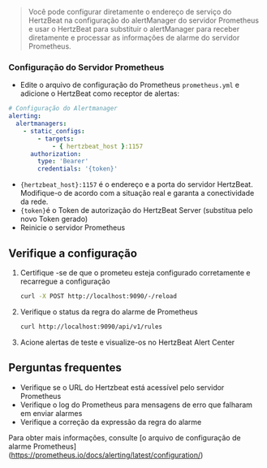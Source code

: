 > Você pode configurar diretamente o endereço de serviço do HertzBeat na configuração do alertManager do servidor Prometheus e usar o HertzBeat para substituir o alertManager para receber diretamente e processar as informações de alarme do servidor Prometheus.

### Configuração do Servidor Prometheus

- Edite o arquivo de configuração do Prometheus `prometheus.yml` e adicione o HertzBeat como receptor de alertas:

```yaml
# Configuração do Alertmanager
alerting:
  alertmanagers:
    - static_configs:
        - targets:
            - { hertzbeat_host }:1157
      authorization:
        type: 'Bearer'
        credentials: '{token}'

```

- `{hertzbeat_host}:1157` é o endereço e a porta do servidor HertzBeat. Modifique-o de acordo com a situação real e garanta a conectividade da rede.
- `{token}`é o Token de autorização do HertzBeat Server (substitua pelo novo Token gerado)
- Reinicie o servidor Prometheus

## Verifique a configuração

1. Certifique -se de que o prometeu esteja configurado corretamente e recarregue a configuração
    ```bash
    curl -X POST http://localhost:9090/-/reload
    ```
2. Verifique o status da regra do alarme de Prometheus
    ```bash
    curl http://localhost:9090/api/v1/rules
    ```
3. Acione alertas de teste e visualize-os no HertzBeat Alert Center

## Perguntas frequentes

- Verifique se o URL do Hertzbeat está acessível pelo servidor Prometheus
- Verifique o log do Prometheus para mensagens de erro que falharam em enviar alarmes
- Verifique a correção da expressão da regra do alarme

Para obter mais informações, consulte [o arquivo de configuração de alarme Prometheus] (https://prometheus.io/docs/alerting/latest/configuration/)
